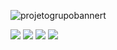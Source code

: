 
![projetogrupobannert](https://github.com/HannaJacob/Projeto-Grupo-M5/assets/144841827/0bf059e2-3833-49e7-82a9-bc4a4b9ea196)

  <img src="https://img.shields.io/static/v1?label=Python&message=framework&color=048aff&style=for-the-badge&logo=PYTHON"/> <img src="http://img.shields.io/static/v1?label=License&message=MIT&color=b100e8&style=for-the-badge"/> <img src="http://img.shields.io/static/v1?label=STATUS&message=CONCLUIDO&color=048aff&style=for-the-badge"/> <img src="http://img.shields.io/static/v1?label=vers%C3%A3o%20do%20projeto&message=v1.0&color=b100e8&style=for-the-badge&logo=github">

